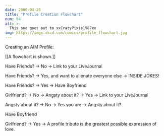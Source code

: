 ```yaml
---
date: 2006-04-26
title: "Profile Creation Flowchart"
num: 94
alt: >-
  This one goes out to xxCrazyPixie1987xx
img: https://imgs.xkcd.com/comics/profile_flowchart.jpg
---
```

Creating an AIM Profile:

[[A flowchart is shown.]]

Have Friends? -> No -> Link to your LiveJournal

Have Friends? -> Yes, and want to alienate everyone else -> INSIDE JOKES!

Have Friends? -> Yes -> Have Boyfriend 

 Girlfriend? -> No -> Angsty about it? -> Yes -> Link to your LiveJournal

Angsty about it? -> No -> Yes you are -> Angsty about it?

Have Boyfriend 

 Girlfriend? -> Yes -> A profile tribute is the greatest possible expression of love.

